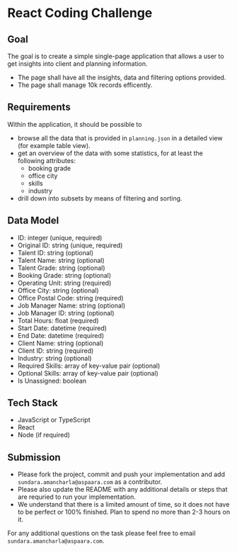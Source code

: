 # React Coding Challenge

## Goal

The goal is to create a simple single-page application that allows a user to get
insights into client and planning information.

* The page shall have all the insights, data and filtering options provided.
* The page shall manage 10k records efficently.

## Requirements

Within the application, it should be possible to

* browse all the data that is provided in `planning.json` in a detailed view
  (for example table view).
* get an overview of the data with some statistics, for at least the
  following attributes:
  * booking grade
  * office city
  * skills
  * industry
* drill down into subsets by means of filtering and sorting.

## Data Model

* ID: integer (unique, required)
* Original ID: string (unique, required)
* Talent ID: string (optional)
* Talent Name: string (optional)
* Talent Grade: string (optional)
* Booking Grade: string (optional)
* Operating Unit: string (required)
* Office City: string (optional)
* Office Postal Code: string (required)
* Job Manager Name: string (optional)
* Job Manager ID: string (optional)
* Total Hours: float (required)
* Start Date: datetime (required)
* End Date: datetime (required)
* Client Name: string (optional)
* Client ID: string (required)
* Industry: string (optional)
* Required Skills: array of key-value pair (optional)
* Optional Skills: array of key-value pair (optional)
* Is Unassigned: boolean

## Tech Stack

* JavaScript or TypeScript
* React
* Node (if required)

## Submission

* Please fork the project, commit and push your implementation and add
  `sundara.amancharla@aspaara.com` as a contributor.
* Please also update the README with any additional details or steps that are
  requried to run your implementation.
*  We understand that there is a limited amount of time, so it does not have to be perfect or 100% finished. Plan to spend no more than 2-3 hours on it.

For any additional questions on the task please feel free to email
`sundara.amancharla@aspaara.com`.
